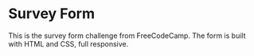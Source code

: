 # Survey Form
This is the survey form challenge from FreeCodeCamp.
The form is built with HTML and CSS, full responsive.

